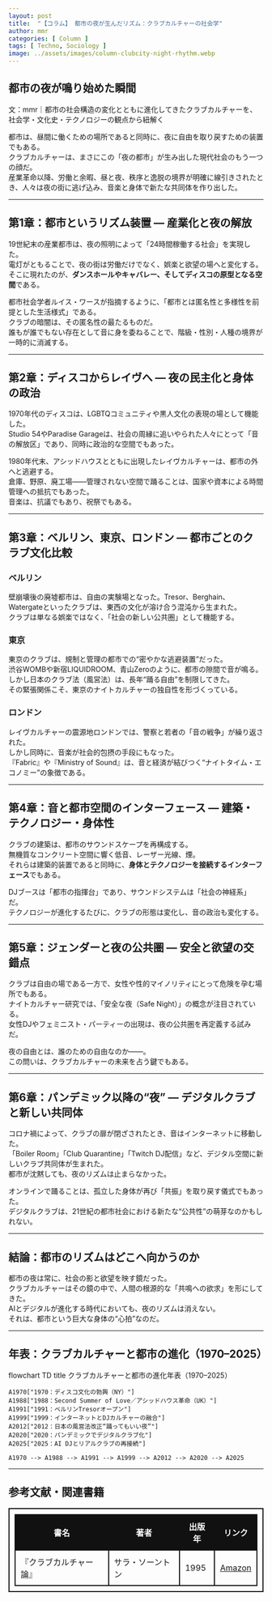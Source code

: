 ```yaml
---
layout: post
title:  "【コラム】 都市の夜が生んだリズム：クラブカルチャーの社会学"
author: mmr
categories: [ Column ]
tags: [ Techno, Sociology ]
image: ../assets/images/column-clubcity-night-rhythm.webp
---
```


## 都市の夜が鳴り始めた瞬間


文：mmr｜都市の社会構造の変化とともに進化してきたクラブカルチャーを、社会学・文化史・テクノロジーの観点から紐解く

都市は、昼間に働くための場所であると同時に、夜に自由を取り戻すための装置でもある。  
クラブカルチャーは、まさにこの「夜の都市」が生み出した現代社会のもう一つの顔だ。  
産業革命以降、労働と余暇、昼と夜、秩序と逸脱の境界が明確に線引きされたとき、人々は夜の街に逃げ込み、音楽と身体で新たな共同体を作り出した。

---

<style type="text/css">

table, td, th {
border: 2px #111 solid;
width: auto;
padding: 10px; 
}
th {
background-color: #111;
color: #fff;
}
</style>



## 第1章：都市というリズム装置 — 産業化と夜の解放

19世紀末の産業都市は、夜の照明によって「24時間稼働する社会」を実現した。  
電灯がともることで、夜の街は労働だけでなく、娯楽と欲望の場へと変化する。  
そこに現れたのが、**ダンスホールやキャバレー、そしてディスコの原型となる空間**である。

都市社会学者ルイス・ワースが指摘するように、「都市とは匿名性と多様性を前提とした生活様式」である。  
クラブの暗闇は、その匿名性の最たるものだ。  
誰もが誰でもない存在として音に身を委ねることで、階級・性別・人種の境界が一時的に消滅する。

---

## 第2章：ディスコからレイヴへ — 夜の民主化と身体の政治

1970年代のディスコは、LGBTQコミュニティや黒人文化の表現の場として機能した。  
Studio 54やParadise Garageは、社会の周縁に追いやられた人々にとって「音の解放区」であり、同時に政治的な空間でもあった。

1980年代末、アシッドハウスとともに出現したレイヴカルチャーは、都市の外へと逃避する。  
倉庫、野原、廃工場——管理されない空間で踊ることは、国家や資本による時間管理への抵抗でもあった。  
音楽は、抗議でもあり、祝祭でもある。

---

## 第3章：ベルリン、東京、ロンドン — 都市ごとのクラブ文化比較

### ベルリン
壁崩壊後の廃墟都市は、自由の実験場となった。Tresor、Berghain、Watergateといったクラブは、東西の文化が溶け合う混沌から生まれた。  
クラブは単なる娯楽ではなく、「社会の新しい公共圏」として機能する。

### 東京
東京のクラブは、規制と管理の都市での“密やかな逃避装置”だった。  
渋谷WOMBや新宿LIQUIDROOM、青山Zeroのように、都市の隙間で音が鳴る。  
しかし日本のクラブ法（風営法）は、長年“踊る自由”を制限してきた。  
その緊張関係こそ、東京のナイトカルチャーの独自性を形づくっている。

### ロンドン
レイヴカルチャーの震源地ロンドンでは、警察と若者の「音の戦争」が繰り返された。  
しかし同時に、音楽が社会的包摂の手段にもなった。  
『Fabric』や『Ministry of Sound』は、音と経済が結びつく“ナイトタイム・エコノミー”の象徴である。

---

## 第4章：音と都市空間のインターフェース — 建築・テクノロジー・身体性

クラブの建築は、都市のサウンドスケープを再構成する。  
無機質なコンクリート空間に響く低音、レーザー光線、煙。  
それらは建築的装置であると同時に、**身体とテクノロジーを接続するインターフェース**でもある。

DJブースは「都市の指揮台」であり、サウンドシステムは「社会の神経系」だ。  
テクノロジーが進化するたびに、クラブの形態は変化し、音の政治も変化する。

---

## 第5章：ジェンダーと夜の公共圏 — 安全と欲望の交錯点

クラブは自由の場である一方で、女性や性的マイノリティにとって危険を孕む場所でもある。  
ナイトカルチャー研究では、「安全な夜（Safe Night）」の概念が注目されている。  
女性DJやフェミニスト・パーティーの出現は、夜の公共圏を再定義する試みだ。

夜の自由とは、誰のための自由なのか——。  
この問いは、クラブカルチャーの未来を占う鍵でもある。

---

## 第6章：パンデミック以降の“夜” — デジタルクラブと新しい共同体

コロナ禍によって、クラブの扉が閉ざされたとき、音はインターネットに移動した。  
「Boiler Room」「Club Quarantine」「Twitch DJ配信」など、デジタル空間に新しいクラブ共同体が生まれた。  
都市が沈黙しても、夜のリズムは止まらなかった。

オンラインで踊ることは、孤立した身体が再び「共振」を取り戻す儀式でもあった。  
デジタルクラブは、21世紀の都市社会における新たな“公共性”の萌芽なのかもしれない。

---

## 結論：都市のリズムはどこへ向かうのか

都市の夜は常に、社会の影と欲望を映す鏡だった。  
クラブカルチャーはその鏡の中で、人間の根源的な「共鳴への欲求」を形にしてきた。  
AIとデジタルが進化する時代においても、夜のリズムは消えない。  
それは、都市という巨大な身体の“心拍”なのだ。

---

## 年表：クラブカルチャーと都市の進化（1970–2025）

<div class="mermaid">

flowchart TD
    title クラブカルチャーと都市の進化年表（1970–2025）

    A1970["1970：ディスコ文化の勃興（NY）"]
    A1988["1988：Second Summer of Love／アシッドハウス革命（UK）"]
    A1991["1991：ベルリンTresorオープン"]
    A1999["1999：インターネットとDJカルチャーの融合"]
    A2012["2012：日本の風営法改正“踊ってもいい夜”"]
    A2020["2020：パンデミックでデジタルクラブ化"]
    A2025["2025：AI DJとリアルクラブの再接続"]

    A1970 --> A1988 --> A1991 --> A1999 --> A2012 --> A2020 --> A2025


</div>

---

## 参考文献・関連書籍

| 書名             | 著者         | 出版年  | リンク                                        |
| -------------- | ---------- | ---- | ------------------------------------------------ |
| 『クラブカルチャー論』    | サラ・ソーントン   | 1995 | [Amazon](https://amzn.to/3JpD6lk) |


